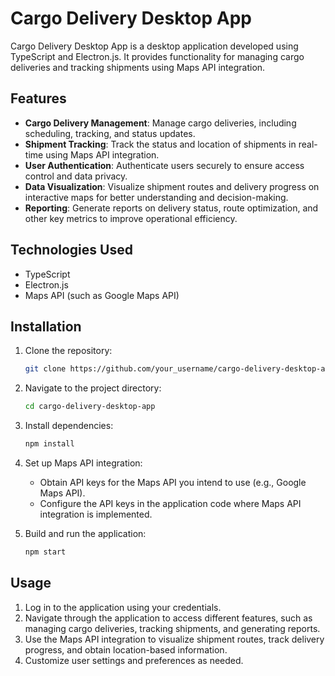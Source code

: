 # Cargo Delivery Desktop App

Cargo Delivery Desktop App is a desktop application developed using TypeScript and Electron.js. It provides functionality for managing cargo deliveries and tracking shipments using Maps API integration.

## Features

- **Cargo Delivery Management**: Manage cargo deliveries, including scheduling, tracking, and status updates.
- **Shipment Tracking**: Track the status and location of shipments in real-time using Maps API integration.
- **User Authentication**: Authenticate users securely to ensure access control and data privacy.
- **Data Visualization**: Visualize shipment routes and delivery progress on interactive maps for better understanding and decision-making.
- **Reporting**: Generate reports on delivery status, route optimization, and other key metrics to improve operational efficiency.

## Technologies Used

- TypeScript
- Electron.js
- Maps API (such as Google Maps API)

## Installation

1. Clone the repository:
   ```bash
   git clone https://github.com/your_username/cargo-delivery-desktop-app.git
   ```

2. Navigate to the project directory:
   ```bash
   cd cargo-delivery-desktop-app
   ```

3. Install dependencies:
   ```bash
   npm install
   ```

4. Set up Maps API integration:
   - Obtain API keys for the Maps API you intend to use (e.g., Google Maps API).
   - Configure the API keys in the application code where Maps API integration is implemented.

5. Build and run the application:
   ```bash
   npm start
   ```

## Usage

1. Log in to the application using your credentials.
2. Navigate through the application to access different features, such as managing cargo deliveries, tracking shipments, and generating reports.
3. Use the Maps API integration to visualize shipment routes, track delivery progress, and obtain location-based information.
4. Customize user settings and preferences as needed.
